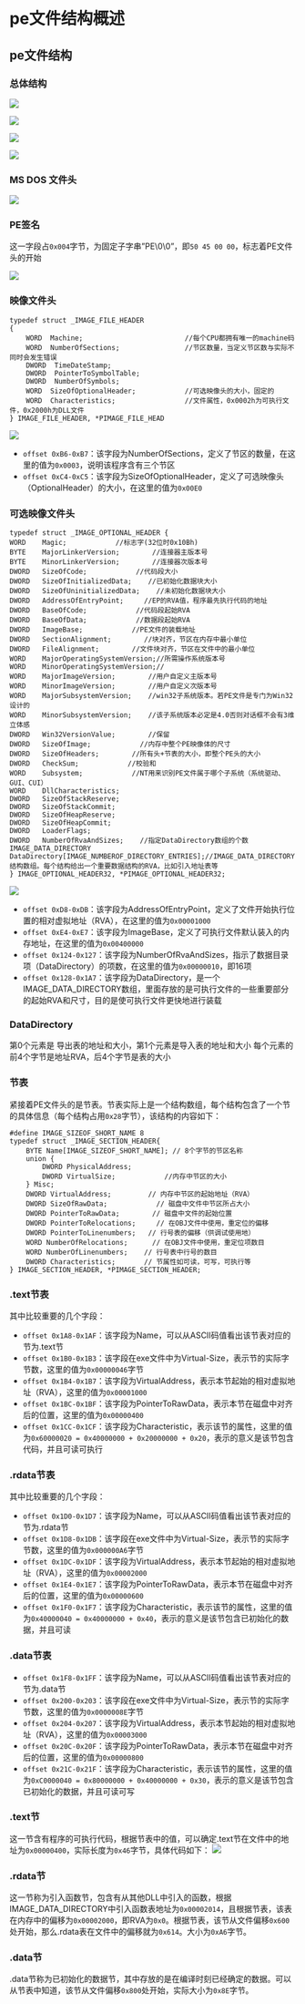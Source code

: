 # pe文件结构概述
## pe文件结构
### 总体结构
![](https://gitee.com/guuest/images/raw/master/img/20210616101909.png)

![](https://gitee.com/guuest/images/raw/master/img/20210616102130.png)

![](https://gitee.com/guuest/images/raw/master/img/20210616102607.png)

![](https://gitee.com/guuest/images/raw/master/img/20210616102803.png)
### MS DOS 文件头

![](https://gitee.com/guuest/images/raw/master/img/20210616103407.png)
### PE签名
这一字段占`0x004`字节，为固定子字串”PE\0\0”，即`50 45 00 00`，标志着PE文件头的开始

![](https://gitee.com/guuest/images/raw/master/img/20210616125125.png)

### 映像文件头
```
typedef struct _IMAGE_FILE_HEADER
{
    WORD  Machine;                         //每个CPU都拥有唯一的machine码
    WORD  NumberOfSections;                //节区数量，当定义节区数与实际不同时会发生错误
    DWORD  TimeDateStamp;
    DWORD  PointerToSymbolTable;
    DWORD  NumberOfSymbols;
    WORD  SizeOfOptionalHeader;            //可选映像头的大小，固定的
    WORD  Characteristics;                 //文件属性，0x0002h为可执行文件，0x2000h为DLL文件
} IMAGE_FILE_HEADER, *PIMAGE_FILE_HEAD
```
![](https://gitee.com/guuest/images/raw/master/img/20210616124852.png)
-   `offset 0xB6-0xB7`：该字段为NumberOfSections，定义了节区的数量，在这里的值为`0x0003`，说明该程序含有三个节区
-   `offset 0xC4-0xC5`：该字段为SizeOfOptionalHeader，定义了可选映像头（OptionalHeader）的大小，在这里的值为`0x00E0`
### 可选映像文件头
```
typedef struct _IMAGE_OPTIONAL_HEADER {
WORD    Magic;            //标志字(32位时0x10Bh)
BYTE    MajorLinkerVersion;        //连接器主版本号
BYTE    MinorLinkerVersion;        //连接器次版本号
DWORD   SizeOfCode;            //代码段大小
DWORD   SizeOfInitializedData;    //已初始化数据块大小
DWORD   SizeOfUninitializedData;    //未初始化数据块大小
DWORD   AddressOfEntryPoint;     //EP的RVA值，程序最先执行代码的地址
DWORD   BaseOfCode;            //代码段起始RVA
DWORD   BaseOfData;            //数据段起始RVA
DWORD   ImageBase;            //PE文件的装载地址
DWORD   SectionAlignment;        //块对齐，节区在内存中最小单位
DWORD   FileAlignment;        //文件块对齐，节区在文件中的最小单位
WORD    MajorOperatingSystemVersion;//所需操作系统版本号
WORD    MinorOperatingSystemVersion;//
WORD    MajorImageVersion;        //用户自定义主版本号
WORD    MinorImageVersion;        //用户自定义次版本号
WORD    MajorSubsystemVersion;    //win32子系统版本。若PE文件是专门为Win32设计的
WORD    MinorSubsystemVersion;    //该子系统版本必定是4.0否则对话框不会有3维立体感
DWORD   Win32VersionValue;        //保留
DWORD   SizeOfImage;            //内存中整个PE映像体的尺寸
DWORD   SizeOfHeaders;        //所有头+节表的大小，即整个PE头的大小
DWORD   CheckSum;            //校验和
WORD    Subsystem;            //NT用来识别PE文件属于哪个子系统（系统驱动、GUI、CUI）
WORD    DllCharacteristics;        
DWORD   SizeOfStackReserve;        
DWORD   SizeOfStackCommit;        
DWORD   SizeOfHeapReserve;        
DWORD   SizeOfHeapCommit;        
DWORD   LoaderFlags;            
DWORD   NumberOfRvaAndSizes;    //指定DataDirectory数组的个数
IMAGE_DATA_DIRECTORY DataDirectory[IMAGE_NUMBEROF_DIRECTORY_ENTRIES];//IMAGE_DATA_DIRECTORY 结构数组。每个结构给出一个重要数据结构的RVA，比如引入地址表等
} IMAGE_OPTIONAL_HEADER32, *PIMAGE_OPTIONAL_HEADER32;
```
![](https://gitee.com/guuest/images/raw/master/img/20210616130351.png)
-   `offset 0xD8-0xDB`：该字段为AddressOfEntryPoint，定义了文件开始执行位置的相对虚拟地址（RVA），在这里的值为`0x00001000`
-   `offset 0xE4-0xE7`：该字段为ImageBase，定义了可执行文件默认装入的内存地址，在这里的值为`0x00400000`
-   `offset 0x124-0x127`：该字段为NumberOfRvaAndSizes，指示了数据目录项（DataDirectory）的项数，在这里的值为`0x00000010`，即16项
-   `offset 0x128-0x1A7`：该字段为DataDirectory，是一个IMAGE\_DATA\_DIRECTORY数组，里面存放的是可执行文件的一些重要部分的起始RVA和尺寸，目的是使可执行文件更快地进行装载
### DataDirectory
第0个元素是 导出表的地址和大小，第1个元素是导⼊表的地址和大小
每个元素的前4个字节是地址RVA，后4个字节是表的大小
### 节表
紧接着PE文件头的是节表。节表实际上是一个结构数组，每个结构包含了一个节的具体信息（每个结构占用`0x28`字节），该结构的内容如下：
```
#define IMAGE_SIZEOF_SHORT_NAME 8
typedef struct _IMAGE_SECTION_HEADER{ 
    BYTE Name[IMAGE_SIZEOF_SHORT_NAME]; // 8个字节的节区名称  
    union {  
        DWORD PhysicalAddress;         
        DWORD VirtualSize;            //内存中节区的大小
    } Misc; 
    DWORD VirtualAddress;         // 内存中节区的起始地址（RVA）  
    DWORD SizeOfRawData;            // 磁盘中文件中节区所占大小
    DWORD PointerToRawData;        // 磁盘中文件的起始位置  
    DWORD PointerToRelocations;     // 在OBJ文件中使用，重定位的偏移  
    DWORD PointerToLinenumbers;   // 行号表的偏移（供调试使用地）  
    WORD NumberOfRelocations;      // 在OBJ文件中使用，重定位项数目  
    WORD NumberOfLinenumbers;    // 行号表中行号的数目  
    DWORD Characteristics;       // 节属性如可读，可写，可执行等  
} IMAGE_SECTION_HEADER, *PIMAGE_SECTION_HEADER;
```
###  .text节表

其中比较重要的几个字段：

-   `offset 0x1A8-0x1AF`：该字段为Name，可以从ASCII码值看出该节表对应的节为.text节
-   `offset 0x1B0-0x1B3`：该字段在exe文件中为Virtual-Size，表示节的实际字节数，这里的值为`0x00000046`字节
-   `offset 0x1B4-0x1B7`：该字段为VirtualAddress，表示本节起始的相对虚拟地址（RVA），这里的值为`0x00001000`
-   `offset 0x1BC-0x1BF`：该字段为PointerToRawData，表示本节在磁盘中对齐后的位置，这里的值为`0x00000400`
-   `offset 0x1CC-0x1CF`：该字段为Characteristic，表示该节的属性，这里的值为`0x60000020 = 0x40000000 + 0x20000000 + 0x20`，表示的意义是该节包含代码，并且可读可执行

### .rdata节表

其中比较重要的几个字段：

-   `offset 0x1D0-0x1D7`：该字段为Name，可以从ASCII码值看出该节表对应的节为.rdata节
-   `offset 0x1D8-0x1DB`：该字段在exe文件中为Virtual-Size，表示节的实际字节数，这里的值为`0x000000A6`字节
-   `offset 0x1DC-0x1DF`：该字段为VirtualAddress，表示本节起始的相对虚拟地址（RVA），这里的值为`0x00002000`
-   `offset 0x1E4-0x1E7`：该字段为PointerToRawData，表示本节在磁盘中对齐后的位置，这里的值为`0x00000600`
-   `offset 0x1F0-0x1F7`：该字段为Characteristic，表示该节的属性，这里的值为`0x40000040 = 0x40000000 + 0x40`，表示的意义是该节包含已初始化的数据，并且可读

### .data节表

-   `offset 0x1F8-0x1FF`：该字段为Name，可以从ASCII码值看出该节表对应的节为.data节
-   `offset 0x200-0x203`：该字段在exe文件中为Virtual-Size，表示节的实际字节数，这里的值为`0x0000008E`字节
-   `offset 0x204-0x207`：该字段为VirtualAddress，表示本节起始的相对虚拟地址（RVA），这里的值为`0x00003000`
-   `offset 0x20C-0x20F`：该字段为PointerToRawData，表示本节在磁盘中对齐后的位置，这里的值为`0x00000800`
-   `offset 0x21C-0x21F`：该字段为Characteristic，表示该节的属性，这里的值为`0xC0000040 = 0x80000000 + 0x40000000 + 0x30`，表示的意义是该节包含已初始化的数据，并且可读可写

### .text节
这一节含有程序的可执行代码，根据节表中的值，可以确定.text节在文件中的地址为`0x00000400`，实际长度为`0x46`字节，具体代码如下：
![](https://gitee.com/guuest/images/raw/master/img/20210616132646.png)
### .rdata节
这一节称为引入函数节，包含有从其他DLL中引入的函数，根据IMAGE\_DATA\_DIRECTORY中引入函数表地址为`0x00002014`，且根据节表，该表在内存中的偏移为`0x00002000`，即RVA为`0x0`。根据节表，该节从文件偏移`0x600`处开始，那么.rdata表在文件中的偏移就为`0x614`。大小为`0xA6`字节。
###  .data节
.data节称为已初始化的数据节，其中存放的是在编译时刻已经确定的数据。可以从节表中知道，该节从文件偏移`0x800`处开始，实际大小为`0x8E`字节。